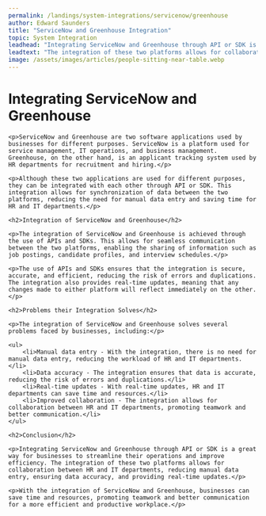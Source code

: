 ```yaml
---
permalink: /landings/system-integrations/servicenow/greenhouse
author: Edward Saunders
title: "ServiceNow and Greenhouse Integration"
topic: System Integration
leadhead: "Integrating ServiceNow and Greenhouse through API or SDK is a great way for businesses to streamline their operations and improve efficiency"
leadtext: "The integration of these two platforms allows for collaboration between HR and IT departments, reducing manual data entry, ensuring data accuracy, and providing real-time updates."
image: /assets/images/articles/people-sitting-near-table.webp
---
```

<div class="arttext">
	<h1>Integrating ServiceNow and Greenhouse</h1>

	<p>ServiceNow and Greenhouse are two software applications used by businesses for different purposes. ServiceNow is a platform used for service management, IT operations, and business management. Greenhouse, on the other hand, is an applicant tracking system used by HR departments for recruitment and hiring.</p>

	<p>Although these two applications are used for different purposes, they can be integrated with each other through API or SDK. This integration allows for synchronization of data between the two platforms, reducing the need for manual data entry and saving time for HR and IT departments.</p>

	<h2>Integration of ServiceNow and Greenhouse</h2>

	<p>The integration of ServiceNow and Greenhouse is achieved through the use of APIs and SDKs. This allows for seamless communication between the two platforms, enabling the sharing of information such as job postings, candidate profiles, and interview schedules.</p>

	<p>The use of APIs and SDKs ensures that the integration is secure, accurate, and efficient, reducing the risk of errors and duplications. The integration also provides real-time updates, meaning that any changes made to either platform will reflect immediately on the other.</p>

	<h2>Problems their Integration Solves</h2>

	<p>The integration of ServiceNow and Greenhouse solves several problems faced by businesses, including:</p>

	<ul>
		<li>Manual data entry - With the integration, there is no need for manual data entry, reducing the workload of HR and IT departments.</li>
		<li>Data accuracy - The integration ensures that data is accurate, reducing the risk of errors and duplications.</li>
		<li>Real-time updates - With real-time updates, HR and IT departments can save time and resources.</li>
		<li>Improved collaboration - The integration allows for collaboration between HR and IT departments, promoting teamwork and better communication.</li>
	</ul>

	<h2>Conclusion</h2>

	<p>Integrating ServiceNow and Greenhouse through API or SDK is a great way for businesses to streamline their operations and improve efficiency. The integration of these two platforms allows for collaboration between HR and IT departments, reducing manual data entry, ensuring data accuracy, and providing real-time updates.</p>

	<p>With the integration of ServiceNow and Greenhouse, businesses can save time and resources, promoting teamwork and better communication for a more efficient and productive workplace.</p>

</div>